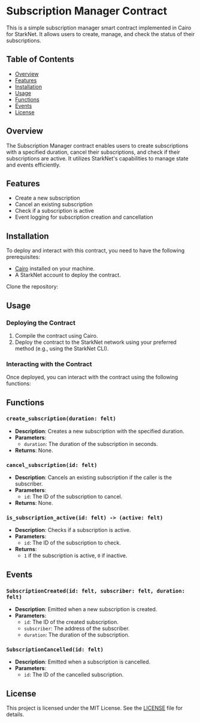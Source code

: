 # Subscription Manager Contract

This is a simple subscription manager smart contract implemented in Cairo for StarkNet. It allows users to create, manage, and check the status of their subscriptions.

## Table of Contents

- [Overview](#overview)
- [Features](#features)
- [Installation](#installation)
- [Usage](#usage)
- [Functions](#functions)
- [Events](#events)
- [License](#license)

## Overview

The Subscription Manager contract enables users to create subscriptions with a specified duration, cancel their subscriptions, and check if their subscriptions are active. It utilizes StarkNet's capabilities to manage state and events efficiently.

## Features

- Create a new subscription
- Cancel an existing subscription
- Check if a subscription is active
- Event logging for subscription creation and cancellation

## Installation

To deploy and interact with this contract, you need to have the following prerequisites:

- [Cairo](https://www.cairo-lang.org/docs/installation.html) installed on your machine.
- A StarkNet account to deploy the contract.

Clone the repository:



## Usage

### Deploying the Contract

1. Compile the contract using Cairo.
2. Deploy the contract to the StarkNet network using your preferred method (e.g., using the StarkNet CLI).

### Interacting with the Contract

Once deployed, you can interact with the contract using the following functions:

## Functions

### `create_subscription(duration: felt)`

- **Description**: Creates a new subscription with the specified duration.
- **Parameters**:
  - `duration`: The duration of the subscription in seconds.
- **Returns**: None.

### `cancel_subscription(id: felt)`

- **Description**: Cancels an existing subscription if the caller is the subscriber.
- **Parameters**:
  - `id`: The ID of the subscription to cancel.
- **Returns**: None.

### `is_subscription_active(id: felt) -> (active: felt)`

- **Description**: Checks if a subscription is active.
- **Parameters**:
  - `id`: The ID of the subscription to check.
- **Returns**: 
  - `1` if the subscription is active, `0` if inactive.

## Events

### `SubscriptionCreated(id: felt, subscriber: felt, duration: felt)`

- **Description**: Emitted when a new subscription is created.
- **Parameters**:
  - `id`: The ID of the created subscription.
  - `subscriber`: The address of the subscriber.
  - `duration`: The duration of the subscription.

### `SubscriptionCancelled(id: felt)`

- **Description**: Emitted when a subscription is cancelled.
- **Parameters**:
  - `id`: The ID of the cancelled subscription.

## License

This project is licensed under the MIT License. See the [LICENSE](LICENSE) file for details.